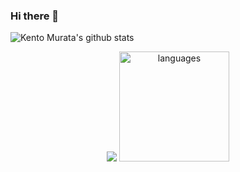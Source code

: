 ### Hi there 👋

![Kento Murata's github stats](https://github-readme-stats.vercel.app/api?username=kmurata798&show_icons=true&icon_color=7886e6&title_color=69f2ba&bg_color=151515&theme=dracula)

<p align="center">
  <img src ="https://github-readme-stats.vercel.app/api?username=kmurata798&show_icons=true&count_private=true&theme=darcula&hide_border=true&hide=issues,contribs&include_all_commits=true&text_color=69f2ba&bg_color=00000000">
  <img src="https://github-readme-stats.vercel.app/api/top-langs/?username=ellojess&layout=compact&show_icons=true&title_color=fff&icon_color=fc8930&text_color=69f2ba&bg_color=151515" alt="languages" height="176">
</p>
